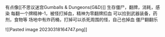 有点像[[不思议迷宫Gumballs & Dungeons(G&D)]]
生存僵尸，翻牌，消耗，感染
每翻一个牌精神-1，被怪打掉血，精神为零翻牌扣血
可以捡到武器装备，药剂，食物等
场地中有炸药桶，打掉可以杀死周围的怪，自己也掉血
僵尸翻翻乐


![[Pasted image 20230318164747.png]]